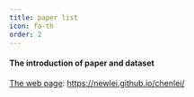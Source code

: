 ```yaml
---
title: paper list
icon: fa-th
order: 2
---
```



#### The introduction of paper and dataset

[The web page](https://newlei.github.io/chenlei/): https://newlei.github.io/chenlei/
